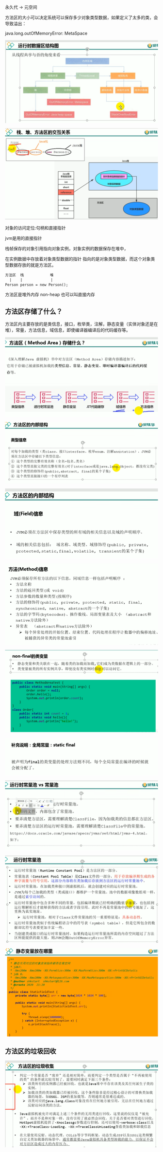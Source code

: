 永久代 -> 元空间

方法区的大小可以决定系统可以保存多少对象类型数据，如果定义了太多的类，会导致溢出：

java.long.outOfMemoryError: MetaSpace


![img_27.png](img2/img_27.png)

![img_30.png](img2/img_30.png)

对象的访问定位:句柄和直接指针


jvm是用的直接指针

栈帧保存的对象引用指向对象实例，对象实例的数据保存在堆中，

在实例数据中存放着对象类型数据的指针 指向的是对象类型数据，而这个对象类型数据存放的就是方法区。

    方法区  栈            堆
      |    |             |
    Person person = new Person();


方法区是堆外内存 non-heap 也可以叫直接内存


方法区存储了什么？
---

方法区内主要存放的是类信息，接口，枚举类，注解，静态变量（实体对象还是在堆），常量，方法信息，域信息，即使编译器编译后的代码缓存等。

![img_31.png](img2/img_31.png)

![img_32.png](img2/img_32.png)

![img_33.png](img2/img_33.png)

![img_34.png](img2/img_34.png)

![img_35.png](img2/img_35.png)

![img_36.png](img2/img_36.png)

![img_37.png](img2/img_37.png)

![img_38.png](img2/img_38.png)

![img_39.png](img2/img_39.png)

方法区的垃圾回收
---
![img_40.png](img2/img_40.png)